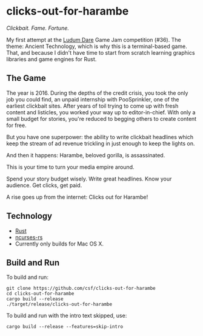 # clicks-out-for-harambe
*Clickbait. Fame. Fortune.*

My first attempt at the [Ludum Dare](http://ludumdare.com/) Game Jam competition (#36). The theme: Ancient
Technology, which is why this is a terminal-based game. That, and because I didn't have time to start from
scratch learning graphics libraries and game engines for Rust.

## The Game
The year is 2016. During the depths of the credit crisis, you took the only job you could find, an unpaid
internship with PooSprinkler, one of the earliest clickbait sites. After years of toil trying to come up
with fresh content and listicles, you worked your way up to editor-in-chief. With only a small budget for
stories, you're reduced to begging others to create content for free.

But you have one superpower: the ability to write clickbait headlines which keep the stream of ad revenue
trickling in just enough to keep the lights on.

And then it happens: Harambe, beloved gorilla, is assassinated.

This is your time to turn your media empire around.

Spend your story budget wisely. Write great headlines. Know your audience. Get clicks, get paid.

A rise goes up from the internet: Clicks out for Harambe!

## Technology
* [Rust](https://rust-lang.org/)
* [ncurses-rs](https://github.com/jeaye/ncurses-rs)
* Currently only builds for Mac OS X.

## Build and Run
To build and run:

```
git clone https://github.com/csf/clicks-out-for-harambe
cd clicks-out-for-harambe
cargo build --release
./target/release/clicks-out-for-harambe
```

To build and run with the intro text skipped, use:

```
cargo build --release --features=skip-intro
```  

